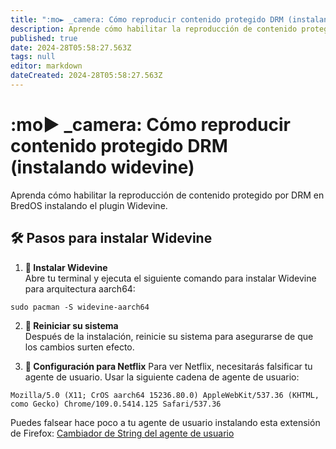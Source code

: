 ```yaml
---
title: ":mo► _camera: Cómo reproducir contenido protegido DRM (instalando widevine)"
description: Aprende cómo habilitar la reproducción de contenido protegido por DRM en BredOS instalando el plugin Widevine
published: true
date: 2024-28T05:58:27.563Z
tags: null
editor: markdown
dateCreated: 2024-28T05:58:27.563Z
---
```


# :mo► _camera: Cómo reproducir contenido protegido DRM (instalando widevine)

Aprenda cómo habilitar la reproducción de contenido protegido por DRM en BredOS instalando el plugin Widevine.

## 🛠️ Pasos para instalar Widevine

1. **🔧 Instalar Widevine**\
   Abre tu terminal y ejecuta el siguiente comando para instalar Widevine para arquitectura aarch64:

```
sudo pacman -S widevine-aarch64
```

2. **🔄 Reiniciar su sistema**\
   Después de la instalación, reinicie su sistema para asegurarse de que los cambios surten efecto.

3. **🍿 Configuración para Netflix**
   Para ver Netflix, necesitarás falsificar tu agente de usuario. Usar la siguiente cadena de agente de usuario:

```
Mozilla/5.0 (X11; CrOS aarch64 15236.80.0) AppleWebKit/537.36 (KHTML, como Gecko) Chrome/109.0.5414.125 Safari/537.36
```

Puedes falsear hace poco a tu agente de usuario instalando esta extensión de Firefox: [Cambiador de String del agente de usuario](https://addons.mozilla.org/es-GB/firefox/addon/user-agent-string-switcher/)
